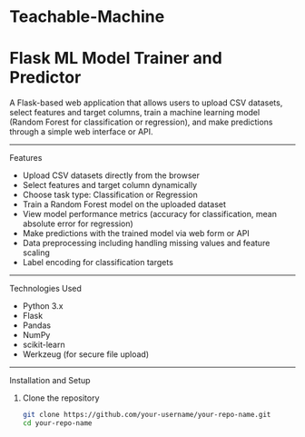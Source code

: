 # Teachable-Machine
# Flask ML Model Trainer and Predictor

A Flask-based web application that allows users to upload CSV datasets, select features and target columns, train a machine learning model (Random Forest for classification or regression), and make predictions through a simple web interface or API.

---

Features

- Upload CSV datasets directly from the browser
- Select features and target column dynamically
- Choose task type: Classification or Regression
- Train a Random Forest model on the uploaded dataset
- View model performance metrics (accuracy for classification, mean absolute error for regression)
- Make predictions with the trained model via web form or API
- Data preprocessing including handling missing values and feature scaling
- Label encoding for classification targets

---

Technologies Used

- Python 3.x
- Flask
- Pandas
- NumPy
- scikit-learn
- Werkzeug (for secure file upload)

---

Installation and Setup

1. Clone the repository

   ```bash
   git clone https://github.com/your-username/your-repo-name.git
   cd your-repo-name
